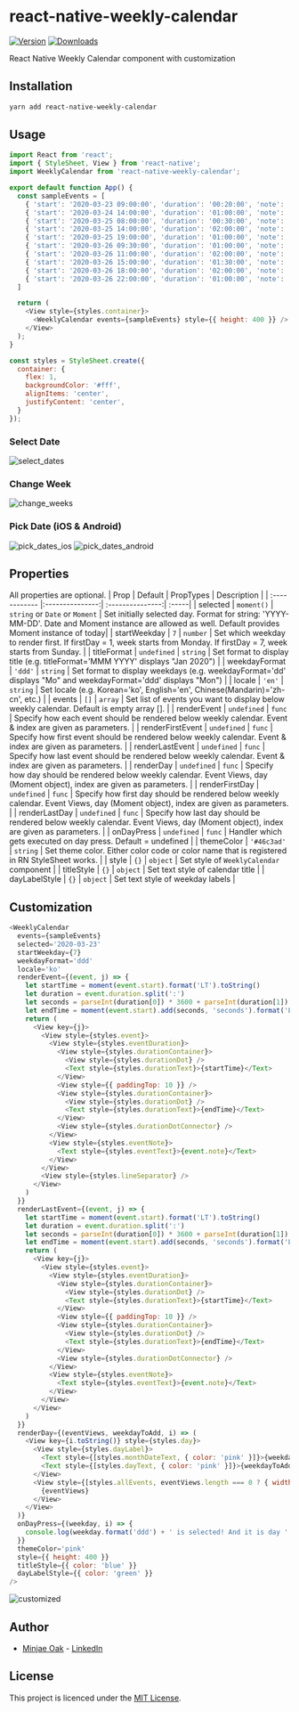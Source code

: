 # react-native-weekly-calendar
[![Version](https://img.shields.io/npm/v/react-native-weekly-calendar.svg)](https://www.npmjs.com/package/react-native-weekly-calendar)
[![Downloads](https://img.shields.io/npm/dm/react-native-weekly-calendar.svg)](https://www.npmjs.com/package/react-native-weekly-calendar)

React Native Weekly Calendar component with customization

## Installation
```bash
yarn add react-native-weekly-calendar
```


## Usage
```javascript
import React from 'react';
import { StyleSheet, View } from 'react-native';
import WeeklyCalendar from 'react-native-weekly-calendar';

export default function App() {
  const sampleEvents = [
    { 'start': '2020-03-23 09:00:00', 'duration': '00:20:00', 'note': 'Walk my dog' },
    { 'start': '2020-03-24 14:00:00', 'duration': '01:00:00', 'note': 'Doctor\'s appointment' },
    { 'start': '2020-03-25 08:00:00', 'duration': '00:30:00', 'note': 'Morning exercise' },
    { 'start': '2020-03-25 14:00:00', 'duration': '02:00:00', 'note': 'Meeting with client' },
    { 'start': '2020-03-25 19:00:00', 'duration': '01:00:00', 'note': 'Dinner with family' },
    { 'start': '2020-03-26 09:30:00', 'duration': '01:00:00', 'note': 'Schedule 1' },
    { 'start': '2020-03-26 11:00:00', 'duration': '02:00:00', 'note': 'Schedule 2' },
    { 'start': '2020-03-26 15:00:00', 'duration': '01:30:00', 'note': 'Schedule 3' },
    { 'start': '2020-03-26 18:00:00', 'duration': '02:00:00', 'note': 'Schedule 4' },
    { 'start': '2020-03-26 22:00:00', 'duration': '01:00:00', 'note': 'Schedule 5' }
  ]

  return (
    <View style={styles.container}>
      <WeeklyCalendar events={sampleEvents} style={{ height: 400 }} />
    </View>
  );
}

const styles = StyleSheet.create({
  container: {
    flex: 1,
    backgroundColor: '#fff',
    alignItems: 'center',
    justifyContent: 'center',
  }
});
```

### Select Date
![select_dates](https://user-images.githubusercontent.com/8908724/77604941-04b48a00-6f57-11ea-93b2-8e9179ef3255.gif)

### Change Week
![change_weeks](https://user-images.githubusercontent.com/8908724/77604967-11d17900-6f57-11ea-90cf-f14250211121.gif)

### Pick Date (iOS & Android)
![pick_dates_ios](https://user-images.githubusercontent.com/8908724/77604971-15650000-6f57-11ea-9e53-d9a3c3c091f1.gif)
![pick_dates_android](https://user-images.githubusercontent.com/8908724/77611922-fe7bd900-6f69-11ea-85e3-9dd3eacaabf5.gif)


## Properties
All properties are optional.
| Prop  | Default  | PropTypes | Description |
| :------------ |:---------------:| :---------------:| :-----|
| selected | `moment()` | `string` or `Date` or `Moment` | Set initially selected day. Format for string: 'YYYY-MM-DD'. Date and Moment instance are allowed as well. Default provides Moment instance of today|
| startWeekday | `7` | `number` | Set which weekday to render first. If firstDay = 1, week starts from Monday. If firstDay = 7, week starts from Sunday. |
| titleFormat | `undefined` | `string` | Set format to display title (e.g. titleFormat='MMM YYYY' displays "Jan 2020") |
| weekdayFormat | `'ddd'` | `string` | Set format to display weekdays (e.g. weekdayFormat='dd' displays "Mo" and weekdayFormat='ddd' displays "Mon") |
| locale | `'en'` | `string` | Set locale (e.g. Korean='ko', English='en', Chinese(Mandarin)='zh-cn', etc.) |
| events | `[]` | `array` | Set list of events you want to display below weekly calendar. Default is empty array []. |
| renderEvent | `undefined` | `func` | Specify how each event should be rendered below weekly calendar. Event & index are given as parameters. |
| renderFirstEvent | `undefined` | `func` | Specify how first event should be rendered below weekly calendar. Event & index are given as parameters. |
| renderLastEvent | `undefined` | `func` | Specify how last event should be rendered below weekly calendar. Event & index are given as parameters. |
| renderDay | `undefined` | `func` | Specify how day should be rendered below weekly calendar. Event Views, day (Moment object), index are given as parameters. |
| renderFirstDay | `undefined` | `func` | Specify how first day should be rendered below weekly calendar. Event Views, day (Moment object), index are given as parameters. |
| renderLastDay | `undefined` | `func` | Specify how last day should be rendered below weekly calendar. Event Views, day (Moment object), index are given as parameters. |
| onDayPress |  `undefined` | `func` | Handler which gets executed on day press. Default = undefined |
| themeColor | `'#46c3ad'` | `string` | Set theme color. Either color code or color name that is registered in RN StyleSheet works. |
| style | `{}` | `object` | Set style of `WeeklyCalendar` component |
| titleStyle | `{}` | `object` | Set text style of calendar title |
| dayLabelStyle | `{}` | `object` | Set text style of weekday labels |

## Customization
```javascript
<WeeklyCalendar
  events={sampleEvents} 
  selected='2020-03-23'
  startWeekday={7}
  weekdayFormat='ddd'
  locale='ko'
  renderEvent={(event, j) => {
    let startTime = moment(event.start).format('LT').toString()
    let duration = event.duration.split(':')
    let seconds = parseInt(duration[0]) * 3600 + parseInt(duration[1]) * 60 + parseInt(duration[2])
    let endTime = moment(event.start).add(seconds, 'seconds').format('LT').toString()
    return (
      <View key={j}>
        <View style={styles.event}>
          <View style={styles.eventDuration}>
            <View style={styles.durationContainer}>
              <View style={styles.durationDot} />
              <Text style={styles.durationText}>{startTime}</Text>
            </View>
            <View style={{ paddingTop: 10 }} />
            <View style={styles.durationContainer}>
              <View style={styles.durationDot} />
              <Text style={styles.durationText}>{endTime}</Text>
            </View>
            <View style={styles.durationDotConnector} />
          </View>
          <View style={styles.eventNote}>
            <Text style={styles.eventText}>{event.note}</Text>
          </View>
        </View>
        <View style={styles.lineSeparator} />
      </View>
    )
  }}
  renderLastEvent={(event, j) => {
    let startTime = moment(event.start).format('LT').toString()
    let duration = event.duration.split(':')
    let seconds = parseInt(duration[0]) * 3600 + parseInt(duration[1]) * 60 + parseInt(duration[2])
    let endTime = moment(event.start).add(seconds, 'seconds').format('LT').toString()
    return (
      <View key={j}>
        <View style={styles.event}>
          <View style={styles.eventDuration}>
            <View style={styles.durationContainer}>
              <View style={styles.durationDot} />
              <Text style={styles.durationText}>{startTime}</Text>
            </View>
            <View style={{ paddingTop: 10 }} />
            <View style={styles.durationContainer}>
              <View style={styles.durationDot} />
              <Text style={styles.durationText}>{endTime}</Text>
            </View>
            <View style={styles.durationDotConnector} />
          </View>
          <View style={styles.eventNote}>
            <Text style={styles.eventText}>{event.note}</Text>
          </View>
        </View>
      </View>
    )
  }}
  renderDay={(eventViews, weekdayToAdd, i) => (
    <View key={i.toString()} style={styles.day}>
      <View style={styles.dayLabel}>
        <Text style={[styles.monthDateText, { color: 'pink' }]}>{weekdayToAdd.format('M/D').toString()}</Text>
        <Text style={[styles.dayText, { color: 'pink' }]}>{weekdayToAdd.format('ddd').toString()}</Text>
      </View>
      <View style={[styles.allEvents, eventViews.length === 0 ? { width: '100%', backgroundColor: 'pink' } : {}]}>
        {eventViews}
      </View>
    </View>
  )}
  onDayPress={(weekday, i) => {
    console.log(weekday.format('ddd') + ' is selected! And it is day ' + (i+1) + ' of the week!')
  }}
  themeColor='pink'
  style={{ height: 400 }}
  titleStyle={{ color: 'blue' }}
  dayLabelStyle={{ color: 'green' }}
/>
```
![customized](https://user-images.githubusercontent.com/8908724/77616782-d5614580-6f75-11ea-8736-6e315ad8802d.png)

## Author
* [Minjae Oak](https://github.com/codeinjuice/) - [LinkedIn](http://linkedin.com/in/minjae-oak)

## License
This project is licenced under the [MIT License](http://opensource.org/licenses/mit-license.html).
